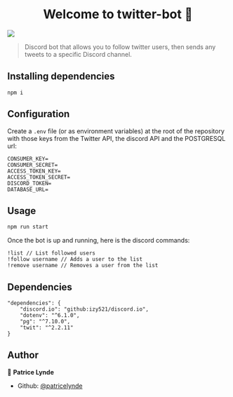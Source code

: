 <h1 align="center">Welcome to twitter-bot 👋</h1>
<p>
  <img src="https://img.shields.io/badge/version-1.0.0-blue.svg?cacheSeconds=2592000" />
</p>

> Discord bot that allows you to follow twitter users, then sends any tweets to a specific Discord channel.

## Installing dependencies

```
npm i
```

## Configuration

Create a `.env` file (or as environment variables) at the root of the repository with those keys from the Twitter API, the discord API and the POSTGRESQL url:
```
CONSUMER_KEY=
CONSUMER_SECRET=
ACCESS_TOKEN_KEY=
ACCESS_TOKEN_SECRET=
DISCORD_TOKEN=
DATABASE_URL=
```

## Usage

```sh
npm run start
```

Once the bot is up and running, here is the discord commands:
```
!list // List followed users
!follow username // Adds a user to the list
!remove username // Removes a user from the list
```

## Dependencies

```
"dependencies": {
    "discord.io": "github:izy521/discord.io",
    "dotenv": "^6.1.0",
    "pg": "^7.10.0",
    "twit": "^2.2.11"
}
```

## Author

👤 **Patrice Lynde**

* Github: [@patricelynde](https://github.com/patricelynde)
